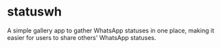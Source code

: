 # statuswh

A simple gallery app to gather WhatsApp statuses in one place, making it easier for users to share others' WhatsApp statuses.
